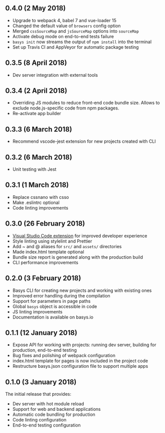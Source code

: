 ## 0.4.0 (2 May 2018)

* Upgrade to webpack 4, babel 7 and vue-loader 15
* Changed the default value of `browsers` config option
* Merged `cssSourceMap` and `jsSourceMap` options into `sourceMap`
* Activate debug mode on end-to-end tests failure
* `basys init` now streams the output of `npm install` into the terminal
* Set up Travis CI and AppVeyor for automatic package testing

## 0.3.5 (8 April 2018)

* Dev server integration with external tools

## 0.3.4 (2 April 2018)

* Overriding JS modules to reduce front-end code bundle size. Allows to exclude node.js-specific code from npm packages.
* Re-activate app builder

## 0.3.3 (6 March 2018)

* Recommend vscode-jest extension for new projects created with CLI

## 0.3.2 (6 March 2018)

* Unit testing with Jest

## 0.3.1 (1 March 2018)

* Replace cssnano with csso
* Make .eslintrc optional
* Code linting improvements

## 0.3.0 (26 February 2018)

* [Visual Studio Code extension](https://marketplace.visualstudio.com/items?itemName=basys.vscode-basys) for improved developer experience
* Style linting using stylelint and Prettier
* Add ~ and @ aliases for `src/` and `assets/` directories
* Made index.html template optional
* Bundle size report is generated along with the production build
* CLI performance improvements

## 0.2.0 (3 February 2018)

* Basys CLI for creating new projects and working with existing ones
* Improved error handling during the compilation
* Support for parameters in page paths
* Global `basys` object is accessible in code
* JS linting improvements
* Documentation is available on basys.io

## 0.1.1 (12 January 2018)

* Expose API for working with projects: running dev server, building for production, end-to-end testing
* Bug fixes and polishing of webpack configuration
* index.html template for pages is now included in the project code
* Restructure basys.json configuration file to support multiple apps

## 0.1.0 (3 January 2018)

The initial release that provides:
* Dev server with hot module reload
* Support for web and backend applications
* Automatic code bundling for production
* Code linting configuration
* End-to-end testing configuration
